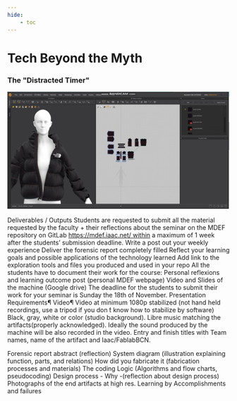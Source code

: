 ```yaml
---
hide:
    - toc
---
```


# Tech Beyond the Myth

### **The "Distracted Timer"**



[![Vimeo URL](../images/1PP.png)](https://vimeo.com/767800231)



Deliverables / Outputs
Students are requested to submit all the material requested by the faculty + their reflections about the seminar on the MDEF repository on GitLab https://mdef.iaac.net/ within a maximum of 1 week after the students’ submission deadline.
Write a post out your weekly experience
Deliver the forensic report completely filled
Reflect your learning goals and possible applications of the technology learned
Add link to the exploration tools and files you produced and used in your repo
All the students have to document their work for the course:
Personal reflexions and learning outcome post (personal MDEF webpage)
Video and Slides of the machine (Google drive)
The deadline for the students to submit their work for your seminar is Sunday the 18th of November.
Presentation Requirements¶
Video¶
Video at minimum 1080p stabilized (not hand held recordings, use a tripod if you don ́t know how to stabilize by software)
Black, gray, white or color (studio background).
Libre music matching the artifacts(properly acknowledged).
Ideally the sound produced by the machine will be also recorded in the video.
Entry and finish titles with Team names, name of the artifact and Iaac/FablabBCN.


Forensic report abstract (reflection)
System diagram (illustration explaining function, parts, and relations)
How did you fabricate it (fabrication processes and materials)
The coding Logic (Algorithms and flow charts, pseudocoding)
Design process - Why -(reflection about design process)
Photographs of the end artifacts at high res.
Learning by Accomplishments and failures
